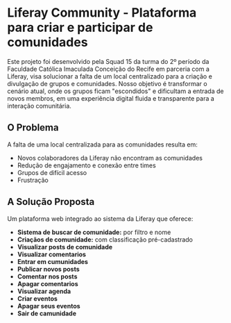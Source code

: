 # Liferay Community - Plataforma para criar e participar de comunidades

Este projeto foi desenvolvido pela Squad 15 da turma do 2º período da Faculdade Católica Imaculada Conceição do Recife em parceria com a Liferay, visa solucionar a falta de um local centralizado para a criação e divulgação de grupos e comunidades. Nosso objetivo é transformar o cenário atual, onde os grupos ficam "escondidos" e dificultam a entrada de novos membros, em uma experiência digital fluida e transparente para a interação comunitária.

## O Problema

A falta de uma local centralizada para as comunidades resulta em:
* Novos colaboradores da Liferay não encontram as comunidades
* Redução de engajamento e conexão entre times
* Grupos de difícil acesso
* Frustração

## A Solução Proposta

Um plataforma web integrado ao sistema da Liferay que oferece:
* **Sistema de buscar de comunidade:** por filtro e nome
* **Criaçãos de comunidade:** com classificação pré-cadastrado
* **Visualizar posts de comunidade**
* **Visualizar comentarios**
* **Entrar em cumunidades**
* **Publicar novos posts**
* **Comentar nos posts**
* **Apagar comentarios**
* **Visualizar agenda**
* **Criar eventos**
* **Apagar seus eventos**
* **Sair de camunidade**

  
